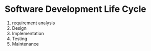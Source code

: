 # Software Development Life Cycle
1.	requirement analysis
2.	Design
3.	Implementation
4.	Testing
5.	Maintenance
